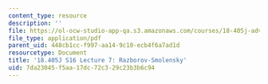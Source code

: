 ```yaml
---
content_type: resource
description: ''
file: https://ol-ocw-studio-app-qa.s3.amazonaws.com/courses/18-405j-advanced-complexity-theory-spring-2016/7da23045f5aa17dc72c329c23b3b6c94_MIT18_405JS16_Razborov.pdf
file_type: application/pdf
parent_uid: 448cb1cc-f997-aa14-9c10-ecb4f6a7ad1d
resourcetype: Document
title: '18.405J S16 Lecture 7: Razborov-Smolensky'
uid: 7da23045-f5aa-17dc-72c3-29c23b3b6c94
---
```

